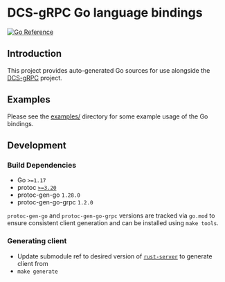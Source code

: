 # DCS-gRPC Go language bindings

[![Go Reference](https://pkg.go.dev/badge/github.com/DCS-gRPC/go-bindings.svg)](https://pkg.go.dev/github.com/DCS-gRPC/go-bindings)

## Introduction

This project provides auto-generated Go sources for use alongside the
[DCS-gRPC](https://github.com/DCS-gRPC/rust-server) project.

## Examples

Please see the [examples/](examples/) directory for some example usage of the Go
bindings.

## Development

### Build Dependencies

- Go `>=1.17`
- protoc [`>=3.20`](https://github.com/protocolbuffers/protobuf/releases/tag/v3.20.1)
- protoc-gen-go `1.28.0`
- protoc-gen-go-grpc `1.2.0`

`protoc-gen-go` and `protoc-gen-go-grpc` versions are tracked via `go.mod` to ensure consistent client generation and can be installed using `make tools`.

### Generating client

- Update submodule ref to desired version of [`rust-server`](https://github.com/DCS-gRPC/rust-server) to generate client from
- `make generate`
